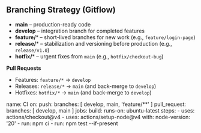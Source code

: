## Branching Strategy (Gitflow)
- **main** – production-ready code
- **develop** – integration branch for completed features
- **feature/*** – short-lived branches for new work (e.g., `feature/login-page`)
- **release/*** – stabilization and versioning before production (e.g., `release/v1.0`)
- **hotfix/*** – urgent fixes from `main` (e.g., `hotfix/checkout-bug`)

**Pull Requests**
- Features: `feature/*` → `develop`
- Releases: `release/*` → `main` (and back-merge to `develop`)
- Hotfixes: `hotfix/*` → `main` (and back-merge to `develop`)

name: CI
on:
  push:
    branches: [ develop, main, 'feature/**' ]
  pull_request:
    branches: [ develop, main ]
jobs:
  build:
    runs-on: ubuntu-latest
    steps:
      - uses: actions/checkout@v4
      - uses: actions/setup-node@v4
        with:
          node-version: '20'
      - run: npm ci
      - run: npm test --if-present

